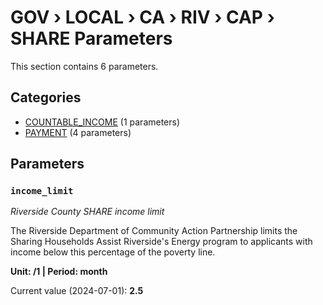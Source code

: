 # GOV › LOCAL › CA › RIV › CAP › SHARE Parameters

This section contains 6 parameters.

## Categories

- [COUNTABLE_INCOME](countable_income/index.md) (1 parameters)
- [PAYMENT](payment/index.md) (4 parameters)

## Parameters

### `income_limit`
*Riverside County SHARE income limit*

The Riverside Department of Community Action Partnership limits the Sharing Households Assist Riverside's Energy program to applicants with income below this percentage of the poverty line.

**Unit: /1 | Period: month**

Current value (2024-07-01): **2.5**

